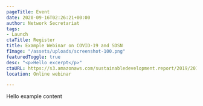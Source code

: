 ```yaml
---
pageTitle: Event
date: 2020-09-16T02:26:21+00:00
author: Network Secretariat
tags:
- Launch
ctaTitle: Register
title: Example Webinar on COVID-19 and SDSN
fImage: "/assets/uploads/screenshot-100.png"
featuredToggle: true
desc: "<p>Hello excerpt</p>"
ctaURL: https://s3.amazonaws.com/sustainabledevelopment.report/2019/2019_lac_sdg_index.pdf
location: Online webinar

---
```

Hello example content
